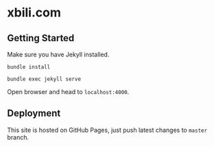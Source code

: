 # xbili.com

## Getting Started

Make sure you have Jekyll installed.

`bundle install`

`bundle exec jekyll serve`

Open browser and head to `localhost:4000`.

## Deployment

This site is hosted on GitHub Pages, just push latest changes to `master` branch.
